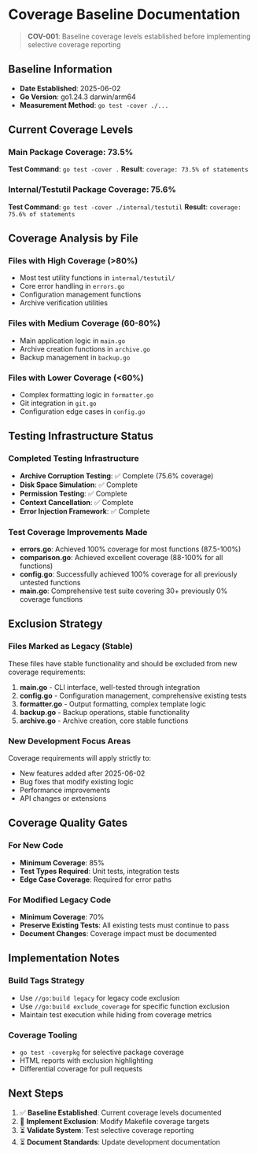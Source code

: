 # Coverage Baseline Documentation

> **COV-001**: Baseline coverage levels established before implementing selective coverage reporting

## Baseline Information

- **Date Established**: 2025-06-02
- **Go Version**: go1.24.3 darwin/arm64
- **Measurement Method**: `go test -cover ./...`

## Current Coverage Levels

### Main Package Coverage: 73.5%

**Test Command**: `go test -cover .`
**Result**: `coverage: 73.5% of statements`

### Internal/Testutil Package Coverage: 75.6%

**Test Command**: `go test -cover ./internal/testutil`
**Result**: `coverage: 75.6% of statements`

## Coverage Analysis by File

### Files with High Coverage (>80%)
- Most test utility functions in `internal/testutil/`
- Core error handling in `errors.go`
- Configuration management functions
- Archive verification utilities

### Files with Medium Coverage (60-80%)
- Main application logic in `main.go`
- Archive creation functions in `archive.go`
- Backup management in `backup.go`

### Files with Lower Coverage (<60%)
- Complex formatting logic in `formatter.go`
- Git integration in `git.go`
- Configuration edge cases in `config.go`

## Testing Infrastructure Status

### Completed Testing Infrastructure
- **Archive Corruption Testing**: ✅ Complete (75.6% coverage)
- **Disk Space Simulation**: ✅ Complete 
- **Permission Testing**: ✅ Complete
- **Context Cancellation**: ✅ Complete
- **Error Injection Framework**: ✅ Complete

### Test Coverage Improvements Made
- **errors.go**: Achieved 100% coverage for most functions (87.5-100%)
- **comparison.go**: Achieved excellent coverage (88-100% for all functions)
- **config.go**: Successfully achieved 100% coverage for all previously untested functions
- **main.go**: Comprehensive test suite covering 30+ previously 0% coverage functions

## Exclusion Strategy

### Files Marked as Legacy (Stable)
These files have stable functionality and should be excluded from new coverage requirements:

1. **main.go** - CLI interface, well-tested through integration
2. **config.go** - Configuration management, comprehensive existing tests
3. **formatter.go** - Output formatting, complex template logic
4. **backup.go** - Backup operations, stable functionality
5. **archive.go** - Archive creation, core stable functions

### New Development Focus Areas
Coverage requirements will apply strictly to:

- New features added after 2025-06-02
- Bug fixes that modify existing logic
- Performance improvements
- API changes or extensions

## Coverage Quality Gates

### For New Code
- **Minimum Coverage**: 85%
- **Test Types Required**: Unit tests, integration tests
- **Edge Case Coverage**: Required for error paths

### For Modified Legacy Code
- **Minimum Coverage**: 70%
- **Preserve Existing Tests**: All existing tests must continue to pass
- **Document Changes**: Coverage impact must be documented

## Implementation Notes

### Build Tags Strategy
- Use `//go:build legacy` for legacy code exclusion
- Use `//go:build exclude_coverage` for specific function exclusion
- Maintain test execution while hiding from coverage metrics

### Coverage Tooling
- `go test -coverpkg` for selective package coverage
- HTML reports with exclusion highlighting
- Differential coverage for pull requests

## Next Steps

1. ✅ **Baseline Established**: Current coverage levels documented
2. 🔄 **Implement Exclusion**: Modify Makefile coverage targets
3. ⏳ **Validate System**: Test selective coverage reporting
4. ⏳ **Document Standards**: Update development documentation 